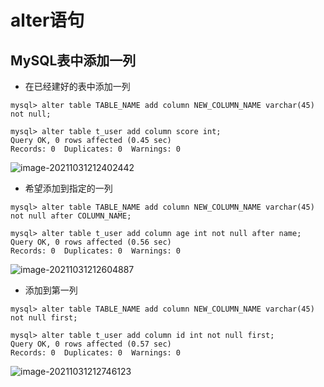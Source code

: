 # alter语句

## MySQL表中添加一列

- 在已经建好的表中添加一列

```mysql
mysql> alter table TABLE_NAME add column NEW_COLUMN_NAME varchar(45) not null;

mysql> alter table t_user add column score int;
Query OK, 0 rows affected (0.45 sec)
Records: 0  Duplicates: 0  Warnings: 0
```

![image-20211031212402442](https://github.com/kuangdi1992/Interview-knowledge/blob/master/Picture/MySQL/image-20211031212402442.png)

- 希望添加到指定的一列

```mysql
mysql> alter table TABLE_NAME add column NEW_COLUMN_NAME varchar(45) not null after COLUMN_NAME;

mysql> alter table t_user add column age int not null after name;
Query OK, 0 rows affected (0.56 sec)
Records: 0  Duplicates: 0  Warnings: 0
```

![image-20211031212604887](https://github.com/kuangdi1992/Interview-knowledge/blob/master/Picture/MySQL/image-20211031212604887.png)

- 添加到第一列

```mysql
mysql> alter table TABLE_NAME add column NEW_COLUMN_NAME varchar(45) not null first;

mysql> alter table t_user add column id int not null first;
Query OK, 0 rows affected (0.57 sec)
Records: 0  Duplicates: 0  Warnings: 0
```

![image-20211031212746123](https://github.com/kuangdi1992/Interview-knowledge/blob/master/Picture/MySQL/image-20211031212746123.png)